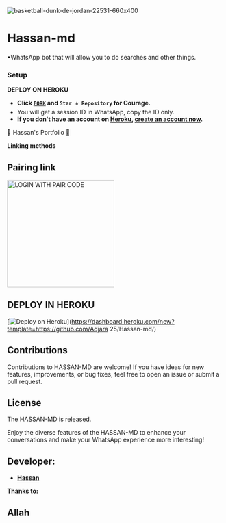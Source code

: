 ![basketball-dunk-de-jordan-22531-660x400](https://github.com/user-attachments/assets/3bae68b3-82d0-49f9-a84f-6299fbc8432a)
# Hassan-md
•WhatsApp bot that will allow you to do searches and other things.
    
### Setup

**DEPLOY ON HEROKU**
   - **Click [`FORK`](https://github.com/Adjara25/Hassan-md/fork) and `Star ⭐ Repository` for Courage.**
   - You will get a session ID in WhatsApp, copy the ID only.
   - **If you don't have an account on [Heroku](https://signup.heroku.com/), [create an account now](https://signup.heroku.com/).**
</p>
🌟 Hassan's Portfolio 🌟


**Linking methods**

## Pairing link

<a href="https://byte-session.vercel.app/"><img src="https://img.shields.io/badge/LOGIN%20WITH-PAIR%20CODE-red" alt="LOGIN WITH PAIR CODE" width="250"></a>
## DEPLOY IN HEROKU

 [![Deploy on Heroku](https://www.herokucdn.com/deploy/button.svg)](https://dashboard.heroku.com/new?template=https://github.com/Adjara 25/Hassan-md/)

   </details>
</P>





## Contributions

Contributions to HASSAN-MD are welcome! If you have ideas for new features, improvements, or bug fixes, feel free to open an issue or submit a pull request.

## License

The HASSAN-MD is released.

Enjoy the diverse features of the HASSAN-MD  to enhance your conversations and make your WhatsApp experience more interesting!

## Developer:
- [**Hassan**](https://wa.me/2250152428479)

**Thanks to:**
## Allah
